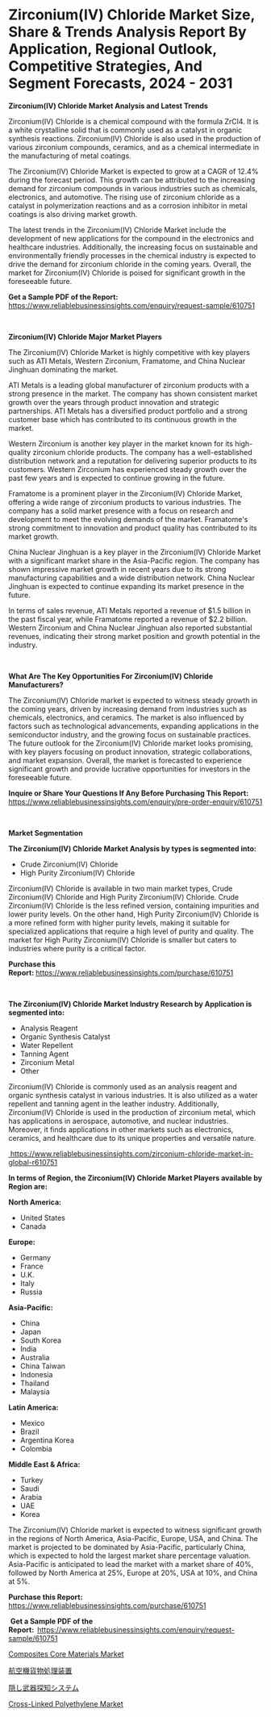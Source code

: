 <p><h1>Zirconium(IV) Chloride Market Size, Share & Trends Analysis Report By Application, Regional Outlook, Competitive Strategies, And Segment Forecasts, 2024 - 2031</h1></p><p><strong>Zirconium(IV) Chloride Market Analysis and Latest Trends</strong></p>
<p><p>Zirconium(IV) Chloride is a chemical compound with the formula ZrCl4. It is a white crystalline solid that is commonly used as a catalyst in organic synthesis reactions. Zirconium(IV) Chloride is also used in the production of various zirconium compounds, ceramics, and as a chemical intermediate in the manufacturing of metal coatings.</p><p>The Zirconium(IV) Chloride Market is expected to grow at a CAGR of 12.4% during the forecast period. This growth can be attributed to the increasing demand for zirconium compounds in various industries such as chemicals, electronics, and automotive. The rising use of zirconium chloride as a catalyst in polymerization reactions and as a corrosion inhibitor in metal coatings is also driving market growth.</p><p>The latest trends in the Zirconium(IV) Chloride Market include the development of new applications for the compound in the electronics and healthcare industries. Additionally, the increasing focus on sustainable and environmentally friendly processes in the chemical industry is expected to drive the demand for zirconium chloride in the coming years. Overall, the market for Zirconium(IV) Chloride is poised for significant growth in the foreseeable future.</p></p>
<p><strong>Get a Sample PDF of the Report:&nbsp;</strong> <a href="https://www.reliablebusinessinsights.com/enquiry/request-sample/610751">https://www.reliablebusinessinsights.com/enquiry/request-sample/610751</a></p>
<p>&nbsp;</p>
<p><strong>Zirconium(IV) Chloride Major Market Players</strong></p>
<p><p>The Zirconium(IV) Chloride Market is highly competitive with key players such as ATI Metals, Western Zirconium, Framatome, and China Nuclear Jinghuan dominating the market. </p><p>ATI Metals is a leading global manufacturer of zirconium products with a strong presence in the market. The company has shown consistent market growth over the years through product innovation and strategic partnerships. ATI Metals has a diversified product portfolio and a strong customer base which has contributed to its continuous growth in the market.</p><p>Western Zirconium is another key player in the market known for its high-quality zirconium chloride products. The company has a well-established distribution network and a reputation for delivering superior products to its customers. Western Zirconium has experienced steady growth over the past few years and is expected to continue growing in the future.</p><p>Framatome is a prominent player in the Zirconium(IV) Chloride Market, offering a wide range of zirconium products to various industries. The company has a solid market presence with a focus on research and development to meet the evolving demands of the market. Framatome's strong commitment to innovation and product quality has contributed to its market growth.</p><p>China Nuclear Jinghuan is a key player in the Zirconium(IV) Chloride Market with a significant market share in the Asia-Pacific region. The company has shown impressive market growth in recent years due to its strong manufacturing capabilities and a wide distribution network. China Nuclear Jinghuan is expected to continue expanding its market presence in the future.</p><p>In terms of sales revenue, ATI Metals reported a revenue of $1.5 billion in the past fiscal year, while Framatome reported a revenue of $2.2 billion. Western Zirconium and China Nuclear Jinghuan also reported substantial revenues, indicating their strong market position and growth potential in the industry.</p></p>
<p>&nbsp;</p>
<p><strong>What Are The Key Opportunities For Zirconium(IV) Chloride Manufacturers?</strong></p>
<p><p>The Zirconium(IV) Chloride market is expected to witness steady growth in the coming years, driven by increasing demand from industries such as chemicals, electronics, and ceramics. The market is also influenced by factors such as technological advancements, expanding applications in the semiconductor industry, and the growing focus on sustainable practices. The future outlook for the Zirconium(IV) Chloride market looks promising, with key players focusing on product innovation, strategic collaborations, and market expansion. Overall, the market is forecasted to experience significant growth and provide lucrative opportunities for investors in the foreseeable future.</p></p>
<p><strong>Inquire or Share Your Questions If Any Before Purchasing This Report:</strong> <a href="https://www.reliablebusinessinsights.com/enquiry/pre-order-enquiry/610751">https://www.reliablebusinessinsights.com/enquiry/pre-order-enquiry/610751</a></p>
<p>&nbsp;</p>
<p><strong>Market Segmentation</strong></p>
<p><strong>The Zirconium(IV) Chloride Market Analysis by types is segmented into:</strong></p>
<p><ul><li>Crude Zirconium(IV) Chloride</li><li>High Purity Zirconium(IV) Chloride</li></ul></p>
<p><p>Zirconium(IV) Chloride is available in two main market types, Crude Zirconium(IV) Chloride and High Purity Zirconium(IV) Chloride. Crude Zirconium(IV) Chloride is the less refined version, containing impurities and lower purity levels. On the other hand, High Purity Zirconium(IV) Chloride is a more refined form with higher purity levels, making it suitable for specialized applications that require a high level of purity and quality. The market for High Purity Zirconium(IV) Chloride is smaller but caters to industries where purity is a critical factor.</p></p>
<p><strong>Purchase this Report:&nbsp;</strong><a href="https://www.reliablebusinessinsights.com/purchase/610751">https://www.reliablebusinessinsights.com/purchase/610751</a></p>
<p>&nbsp;</p>
<p><strong>The Zirconium(IV) Chloride Market Industry Research by Application is segmented into:</strong></p>
<p><ul><li>Analysis Reagent</li><li>Organic Synthesis Catalyst</li><li>Water Repellent</li><li>Tanning Agent</li><li>Zirconium Metal</li><li>Other</li></ul></p>
<p><p>Zirconium(IV) Chloride is commonly used as an analysis reagent and organic synthesis catalyst in various industries. It is also utilized as a water repellent and tanning agent in the leather industry. Additionally, Zirconium(IV) Chloride is used in the production of zirconium metal, which has applications in aerospace, automotive, and nuclear industries. Moreover, it finds applications in other markets such as electronics, ceramics, and healthcare due to its unique properties and versatile nature.</p></p>
<p><a href="https://www.reliablebusinessinsights.com/zirconium-chloride-market-in-global-r610751">&nbsp;https://www.reliablebusinessinsights.com/zirconium-chloride-market-in-global-r610751</a></p>
<p><strong>In terms of Region, the Zirconium(IV) Chloride Market Players available by Region are:</strong></p>
<p>
    <p> <strong> North America: </strong>
        <ul>
            <li>United States</li>
            <li>Canada</li>
        </ul>
        </p> 
    <p> <strong> Europe: </strong>
        <ul>
            <li>Germany</li>
            <li>France</li>
            <li>U.K.</li>
            <li>Italy</li>
            <li>Russia</li>
        </ul>
        </p> 
    <p> <strong> Asia-Pacific: </strong>
        <ul>
            <li>China</li>
            <li>Japan</li>
            <li>South Korea</li>
            <li>India</li>
            <li>Australia</li>
            <li>China Taiwan</li>
            <li>Indonesia</li>
            <li>Thailand</li>
            <li>Malaysia</li>
        </ul>
        </p> 
    <p> <strong> Latin America: </strong>
        <ul>
            <li>Mexico</li>
            <li>Brazil</li>
            <li>Argentina Korea</li>
            <li>Colombia</li>
        </ul>
        </p> 
    <p> <strong> Middle East & Africa: </strong>
        <ul>
            <li>Turkey</li>
            <li>Saudi</li>
            <li>Arabia</li>
            <li>UAE</li>
            <li>Korea</li>
        </ul>
    </p>
    </p>
<p><p>The Zirconium(IV) Chloride market is expected to witness significant growth in the regions of North America, Asia-Pacific, Europe, USA, and China. The market is projected to be dominated by Asia-Pacific, particularly China, which is expected to hold the largest market share percentage valuation. Asia-Pacific is anticipated to lead the market with a market share of 40%, followed by North America at 25%, Europe at 20%, USA at 10%, and China at 5%.</p></p>
<p><strong>Purchase this Report: </strong><a href="https://www.reliablebusinessinsights.com/purchase/610751">https://www.reliablebusinessinsights.com/purchase/610751</a></p>
<p>&nbsp;<strong>Get a Sample PDF of the Report:&nbsp;&nbsp;</strong><a href="https://www.reliablebusinessinsights.com/enquiry/request-sample/610751">https://www.reliablebusinessinsights.com/enquiry/request-sample/610751</a></p>
<p><strong></strong></p>
<p><p><a href="https://github.com/Glendatilghmankmgz0rbhwpy/Market-Research-Report-List-3/blob/main/composites-core-materials-market.md">Composites Core Materials Market</a></p><p><a href="https://github.com/tanyaali3/Market-Research-Report-List-1/blob/main/9810899136719.md">航空機貨物処理装置</a></p><p><a href="https://github.com/DwightHuels1/Market-Research-Report-List-1/blob/main/3395770136720.md">隠し武器探知システム</a></p><p><a href="https://github.com/dx0328/Market-Research-Report-List-3/blob/main/cross-linked-polyethylene-market.md">Cross-Linked Polyethylene Market</a></p></p>